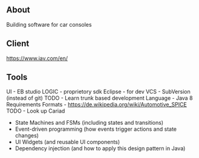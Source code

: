 ## About
Building software for car consoles

## Client
https://www.iav.com/en/

## Tools
UI - EB studio
LOGIC - proprietory sdk
Eclipse - for dev
VCS - SubVersion (instead of git)
TODO - Learn trunk based development
Language - Java 8
Requirements Formats - https://de.wikipedia.org/wiki/Automotive_SPICE
TODO - Look up Cariad
- State Machines and FSMs (including states and transitions)
- Event-driven programming (how events trigger actions and state changes)
- UI Widgets (and reusable UI components)
- Dependency injection (and how to apply this design pattern in Java)
